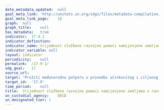 ```yaml
---	
date_metadata_updated:	null
goal_meta_link:	'http://unstats.un.org/sdgs/files/metadata-compilation/Metadata-Goal-17.pdf'
goal_meta_link_page:	18
graph:	null
graph_title:	null
has_metadata:	true
indicator:	17.9.1
indicator_definition:	
indicator_name:	Vrijednost službene razvojne pomoći namijenjene zemljama u razvoju u dolarima
indicator_variable:	null
layout:	indicator
periodicity:	null
permalink:	/17-9-1/
sdg_goal:	17
source_url:	
target:	"Pružiti međunarodnu potporu u provedbi učinkovitog i ciljanog jačanja kapaciteta u zemljama u razvoju s ciljem potpore nacionalnim planovima za provedbu svih ciljeva održivog razvoja, uključujući putem suradnje Sjever -Jug, Jug-Jug te trostrane suradnje"
target_id:	'17.9'
time_period:	null
title:	Vrijednost službene razvojne pomoći namijenjene zemljama u razvoju u dolarima
un_custodial_agency:	OECD
un_designated_tier:	1
---	
```

